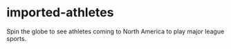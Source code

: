 # imported-athletes

Spin the globe to see athletes coming to North America to play major league sports.
